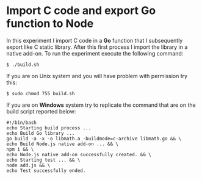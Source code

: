 # Import C code and export Go function to Node

In this experiment I import C code in a **Go** function that I subsequently export like C static library. After this first process I import the library in a native add-on. To run the experiment execute the following command:

`$ ./build.sh`

If you are on Unix system and you will have problem with permission try this:

`$ sudo chmod 755 build.sh`

If you are on **Windows** system try to replicate the command that are on the build script reported below:

```
#!/bin/bash          
echo Starting build process ...
echo Build Go library ...
go build -a -x -o libmath.a -buildmode=c-archive libmath.go && \
echo Build Node.js native add-on ... && \
npm i && \
echo Node.js native add-on successfully created. && \
echo Starting test ... && \
node add.js && \
echo Test successfully ended.
```
